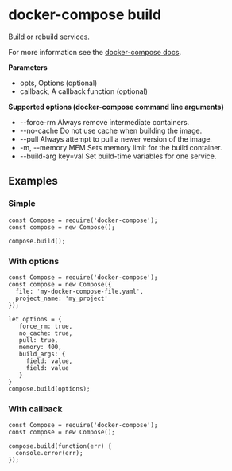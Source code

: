 # docker-compose build

Build or rebuild services.

For more information see the [docker-compose docs](https://docs.docker.com/compose/reference/build/).

**Parameters**
* opts, Options (optional)
* callback, A callback function (optional)

**Supported options (docker-compose command line arguments)**
* --force-rm              Always remove intermediate containers.
* --no-cache              Do not use cache when building the image.
* --pull                  Always attempt to pull a newer version of the image.
* -m, --memory MEM        Sets memory limit for the build container.
* --build-arg key=val     Set build-time variables for one service.

## Examples

### Simple
```
const Compose = require('docker-compose');
const compose = new Compose();

compose.build();
```

### With options
```
const Compose = require('docker-compose');
const compose = new Compose({
  file: 'my-docker-compose-file.yaml',
  project_name: 'my_project'
});

let options = {
   force_rm: true,
   no_cache: true,
   pull: true,
   memory: 400,
   build_args: {
     field: value,
     field: value
   }
}
compose.build(options);
```

### With callback
```
const Compose = require('docker-compose');
const compose = new Compose();

compose.build(function(err) {
  console.error(err);
});
```
